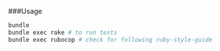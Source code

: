 ###Usage
```sh
bundle
bundle exec rake # to run tests
bundle exec rubocop # check for following ruby-style-guide
```
